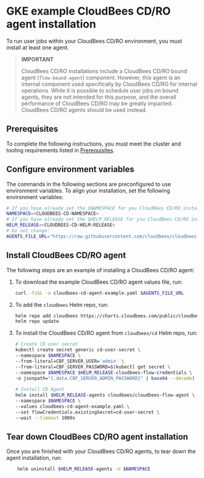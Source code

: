 # GKE example CloudBees CD/RO agent installation

To run user jobs within your CloudBees CD/RO environment, you must install at least one agent.

>**IMPORTANT**
>
> CloudBees CD/RO installations include a CloudBees CD/RO bound agent (`flow-bound-agent`) component. However, this agent is an internal component used specifically by CloudBees CD/RO for internal operations. While it is possible to schedule user jobs on bound agents, they are not intended for this purpose, and the overall performance of CloudBees CD/RO may be greatly impacted. CloudBees CD/RO agents should be used instead.

## Prerequisites
To complete the following instructions, you must meet the cluster and tooling requirements listed in [Prerequisites](README.md#gke-available-examples-a-namecdro-gke-available-examples).


## Configure environment variables

The commands in the following sections are preconfigured to use environment variables. To align your installation, set the following environment variables:

```bash
# If you have already set the $NAMESPACE for you CloudBees CD/RO installation, this is not needed. 
NAMESPACE=<CLOUDBEES-CD-NAMESPACE>
# If you have already set the $HELM_RELEASE for you CloudBees CD/RO installation, this is not needed. 
HELM_RELEASE=<CLOUDBEES-CD-HELM-RELEASE>
# Do not change:
AGENTS_FILE_URL="https://raw.githubusercontent.com/cloudbees/cloudbees-examples/master/cloudbees-cd/kubernetes/cloudbees-cd-agent-example.yaml"
```

## Install CloudBees CD/RO agent

The following steps are an example of installing a CloudBees CD/RO agent:

1. To download the example CloudBees CD/RO agent values file, run: 
    ```bash
    curl -fsSL -o cloudbees-cd-agent-example.yaml $AGENTS_FILE_URL
    ```

2. To add the `cloudbees` Helm repo, run:
    ```bash
    helm repo add cloudbees https://charts.cloudbees.com/public/cloudbees
    helm repo update  
    ```

3. To install the CloudBees CD/RO agent from `cloudbees/cd` Helm repo, run: 
    ```bash
    # Create CD user secret
    kubectl create secret generic cd-user-secret \
    --namespace $NAMESPACE \
    --from-literal=CBF_SERVER_USER='admin' \
    --from-literal=CBF_SERVER_PASSWORD=$(kubectl get secret \
    --namespace $NAMESPACE $HELM_RELEASE-cloudbees-flow-credentials \
    -o jsonpath="{.data.CBF_SERVER_ADMIN_PASSWORD}" | base64 --decode)
  
    # Install CD Agent
    helm install $HELM_RELEASE-agents cloudbees/cloudbees-flow-agent \
    --namespace $NAMESPACE \
    --values cloudbees-cd-agent-example.yaml \
    --set flowCredentials.existingSecret=cd-user-secret \
    --wait --timeout 1000s
    ```  

## Tear down CloudBees CD/RO agent installation

Once you are finished with your CloudBees CD/RO agents, to tear down the agent installation, run:
```bash
    helm uninstall $HELM_RELEASE-agents -n $NAMESPACE
  ```  